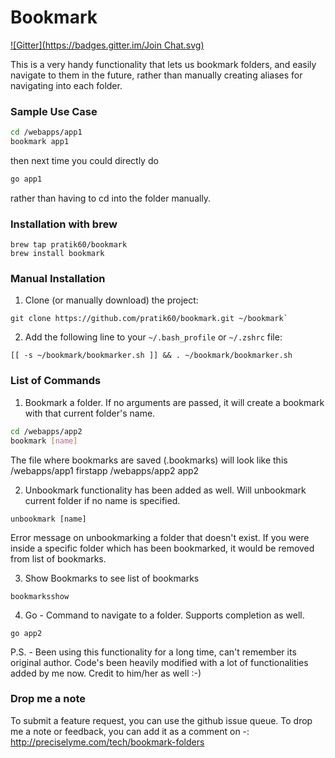 Bookmark
========
[![Gitter](https://badges.gitter.im/Join Chat.svg)](https://gitter.im/pratik60/bookmark?utm_source=badge&utm_medium=badge&utm_campaign=pr-badge&utm_content=badge)

This is a very handy functionality that lets us bookmark folders, and easily navigate to them in the future, rather than manually creating aliases for navigating into each folder.

### Sample Use Case

```bash
cd /webapps/app1
bookmark app1
```

then next time  you could directly do
```bash
go app1
```

rather than having to cd into the folder manually. 

### Installation with brew

``` shell
brew tap pratik60/bookmark
brew install bookmark
```

### Manual Installation

1. Clone (or manually download) the project:

  ``` shell
  git clone https://github.com/pratik60/bookmark.git ~/bookmark`
  ```

2. Add the following line to your `~/.bash_profile` or `~/.zshrc` file:

  ``` shell
  [[ -s ~/bookmark/bookmarker.sh ]] && . ~/bookmark/bookmarker.sh
  ```

### List of Commands

1) Bookmark a folder. If no arguments are passed, it will create a bookmark with that current folder's name.

```bash
cd /webapps/app2
bookmark [name]
```

The file where bookmarks are saved (.bookmarks) will look like this
/webapps/app1              firstapp
/webapps/app2              app2

2) Unbookmark functionality has been added as well. Will unbookmark current folder if no name is specified.

```
unbookmark [name]
```

Error message on unbookmarking a folder that doesn't exist. If you were inside a specific folder which has been bookmarked, it would be removed from list of bookmarks.

3) Show Bookmarks to see list of bookmarks

```
bookmarksshow 
```

4) Go - Command to navigate to a folder. Supports completion as well.

```
go app2
```

P.S. - Been using this functionality for a long time, can't remember its original author. Code's been heavily modified with a lot of functionalities added by me now. Credit to him/her as well :-)

### Drop me a note

To submit a feature request, you can use the github issue queue. 
To drop me a note or feedback, you can add it as a comment on -: http://preciselyme.com/tech/bookmark-folders

